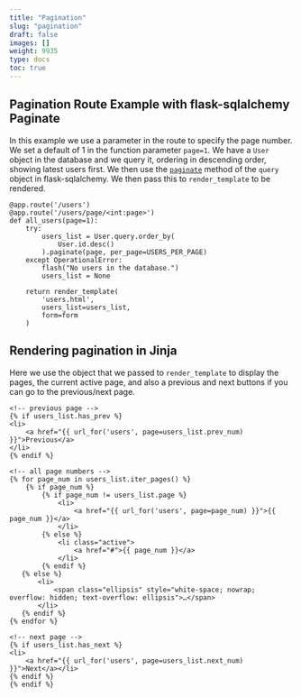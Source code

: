 ```yaml
---
title: "Pagination"
slug: "pagination"
draft: false
images: []
weight: 9935
type: docs
toc: true
---
```


## Pagination Route Example with flask-sqlalchemy Paginate
In this example we use a parameter in the route to specify the page number. We set a default of 1 in the function parameter `page=1`. We have a `User` object in the database and we query it, ordering in descending order, showing latest users first. We then use the [`paginate`][1] method of the `query` object in flask-sqlalchemy. We then pass this to `render_template` to be rendered.

    @app.route('/users')
    @app.route('/users/page/<int:page>')
    def all_users(page=1):
        try:
            users_list = User.query.order_by(
                User.id.desc()
            ).paginate(page, per_page=USERS_PER_PAGE)
        except OperationalError:
            flash("No users in the database.")
            users_list = None

        return render_template(
            'users.html',
            users_list=users_list,
            form=form
        )


  [1]: http://flask-sqlalchemy.pocoo.org/2.1/api/#flask.ext.sqlalchemy.BaseQuery.paginate

## Rendering pagination in Jinja
Here we use the object that we passed to `render_template` to display the pages, the current active page, and also a previous and next buttons if you can go to the previous/next page.

    <!-- previous page -->
    {% if users_list.has_prev %}
    <li>
        <a href="{{ url_for('users', page=users_list.prev_num) }}">Previous</a>
    </li>
    {% endif %}
    
    <!-- all page numbers -->
    {% for page_num in users_list.iter_pages() %}
        {% if page_num %}
            {% if page_num != users_list.page %}
                <li>
                    <a href="{{ url_for('users', page=page_num) }}">{{ page_num }}</a>
                </li>
            {% else %}
                <li class="active">
                    <a href="#">{{ page_num }}</a>
                </li>
            {% endif %}
       {% else %}
           <li>
               <span class="ellipsis" style="white-space; nowrap; overflow: hidden; text-overflow: ellipsis">…</span>
           </li>
       {% endif %}
    {% endfor %}
    
    <!-- next page -->
    {% if users_list.has_next %}
    <li>
        <a href="{{ url_for('users', page=users_list.next_num) }}">Next</a></li>
    {% endif %}
    {% endif %}

